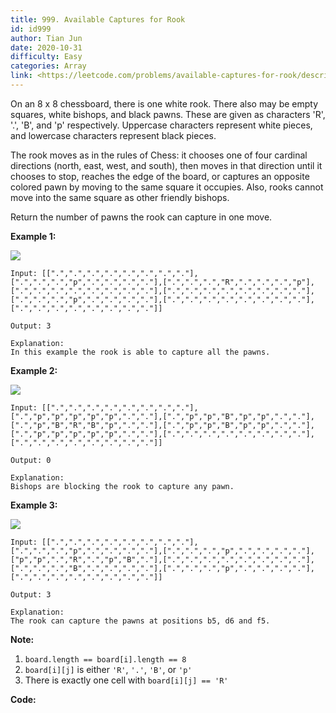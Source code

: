 ```yaml
---
title: 999. Available Captures for Rook
id: id999
author: Tian Jun
date: 2020-10-31
difficulty: Easy
categories: Array
link: <https://leetcode.com/problems/available-captures-for-rook/description/>
---
```


On an 8 x 8 chessboard, there is one white rook.  There also may be empty
squares, white bishops, and black pawns.  These are given as characters 'R',
'.', 'B', and 'p' respectively. Uppercase characters represent white pieces,
and lowercase characters represent black pieces.

The rook moves as in the rules of Chess: it chooses one of four cardinal
directions (north, east, west, and south), then moves in that direction until
it chooses to stop, reaches the edge of the board, or captures an opposite
colored pawn by moving to the same square it occupies.  Also, rooks cannot
move into the same square as other friendly bishops.

Return the number of pawns the rook can capture in one move.



**Example 1:**

![](https://assets.leetcode.com/uploads/2019/02/20/1253_example_1_improved.PNG)
            
	Input: [[".",".",".",".",".",".",".","."],[".",".",".","p",".",".",".","."],[".",".",".","R",".",".",".","p"],[".",".",".",".",".",".",".","."],[".",".",".",".",".",".",".","."],[".",".",".","p",".",".",".","."],[".",".",".",".",".",".",".","."],[".",".",".",".",".",".",".","."]]    
	Output: 3    
	Explanation:    In this example the rook is able to capture all the pawns.    

**Example 2:**

![](https://assets.leetcode.com/uploads/2019/02/19/1253_example_2_improved.PNG)
            
	Input: [[".",".",".",".",".",".",".","."],[".","p","p","p","p","p",".","."],[".","p","p","B","p","p",".","."],[".","p","B","R","B","p",".","."],[".","p","p","B","p","p",".","."],[".","p","p","p","p","p",".","."],[".",".",".",".",".",".",".","."],[".",".",".",".",".",".",".","."]]    
	Output: 0    
	Explanation:    Bishops are blocking the rook to capture any pawn.    

**Example 3:**

![](https://assets.leetcode.com/uploads/2019/02/20/1253_example_3_improved.PNG)
            
	Input: [[".",".",".",".",".",".",".","."],[".",".",".","p",".",".",".","."],[".",".",".","p",".",".",".","."],["p","p",".","R",".","p","B","."],[".",".",".",".",".",".",".","."],[".",".",".","B",".",".",".","."],[".",".",".","p",".",".",".","."],[".",".",".",".",".",".",".","."]]    
	Output: 3    
	Explanation:    The rook can capture the pawns at positions b5, d6 and f5.    



**Note:**

  1. `board.length == board[i].length == 8`
  2. `board[i][j]` is either `'R'`, `'.'`, `'B'`, or `'p'`
  3. There is exactly one cell with `board[i][j] == 'R'`


**Code:**
